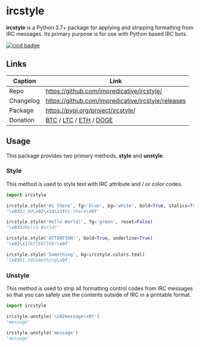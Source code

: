 # ircstyle
**ircstyle** is a Python 3.7+ package for applying and stripping formatting from IRC messages. 
Its primary purpose is for use with Python based IRC bots.

[![cicd badge](https://github.com/impredicative/ircstyle/workflows/cicd/badge.svg?branch=master)](https://github.com/impredicative/ircstyle/actions?query=workflow%3Acicd+branch%3Amaster)

## Links
| Caption   | Link                                               |
|-----------|----------------------------------------------------|
| Repo      | https://github.com/impredicative/ircstyle/         |
| Changelog | https://github.com/impredicative/ircstyle/releases |
| Package   | https://pypi.org/project/ircstyle/                 |
| Donation  | [BTC](https://blockchair.com/bitcoin/address/bc1q05p96m0s9kqe9c67jq87sjsnuv6vmzeuxea872) / [LTC](https://blockchair.com/litecoin/address/ltc1q95jq6j78kvyfrvxalwgt9m9xhj9f4r7jfwrqth) / [ETH](https://blockchair.com/ethereum/address/0x0d2d5c576af8ed9f3833f4a3b1e4de6cac2285f0) / [DOGE](https://blockchair.com/dogecoin/address/D5atn8Q9f5iBXrWByxW3i3483QFNH4RFnP) |

## Usage
This package provides two primary methods, **style** and **unstyle**.

### Style
This method is used to style text with IRC attribute and / or color codes.
```python
import ircstyle

ircstyle.style('Hi there', fg='blue', bg='white', bold=True, italics=True, underline=True, reset=True)
'\x0302,00\x02\x1d\x1fHi there\x0f'

ircstyle.style('Hello World!', fg='green', reset=False)
'\x0303Hello World!'

ircstyle.style('ATTENTION!', bold=True, underline=True)
'\x02\x1fATTENTION!\x0f'

ircstyle.style('Something', bg=ircstyle.colors.teal)
'\x0301,10Something\x0f'
```

### Unstyle
This method is used to strip all formatting control codes from IRC messages so that you can safely use the contents outside of IRC in a printable format.
```python
import ircstyle

ircstyle.unstyle('\x02message\x0f')
'message'

ircstyle.unstyle('message')
'message'
```
